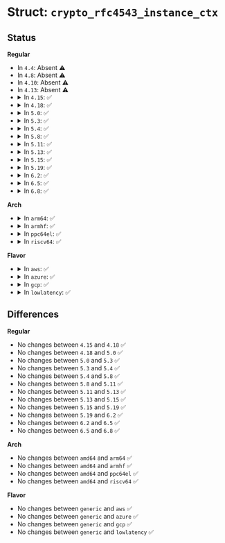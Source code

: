 # Struct: <code>crypto_rfc4543_instance_ctx</code>

## Status
<b>Regular</b>
<ul>
<li>
In <code>4.4</code>: Absent ⚠️
</li>
<li>
In <code>4.8</code>: Absent ⚠️
</li>
<li>
In <code>4.10</code>: Absent ⚠️
</li>
<li>
In <code>4.13</code>: Absent ⚠️
</li>
<li>
<details>
<summary>In <code>4.15</code>: ✅</summary>

```c
struct crypto_rfc4543_instance_ctx {
    struct crypto_aead_spawn aead;
};
```
</details>
</li>
<li>
<details>
<summary>In <code>4.18</code>: ✅</summary>

```c
struct crypto_rfc4543_instance_ctx {
    struct crypto_aead_spawn aead;
};
```
</details>
</li>
<li>
<details>
<summary>In <code>5.0</code>: ✅</summary>

```c
struct crypto_rfc4543_instance_ctx {
    struct crypto_aead_spawn aead;
};
```
</details>
</li>
<li>
<details>
<summary>In <code>5.3</code>: ✅</summary>

```c
struct crypto_rfc4543_instance_ctx {
    struct crypto_aead_spawn aead;
};
```
</details>
</li>
<li>
<details>
<summary>In <code>5.4</code>: ✅</summary>

```c
struct crypto_rfc4543_instance_ctx {
    struct crypto_aead_spawn aead;
};
```
</details>
</li>
<li>
<details>
<summary>In <code>5.8</code>: ✅</summary>

```c
struct crypto_rfc4543_instance_ctx {
    struct crypto_aead_spawn aead;
};
```
</details>
</li>
<li>
<details>
<summary>In <code>5.11</code>: ✅</summary>

```c
struct crypto_rfc4543_instance_ctx {
    struct crypto_aead_spawn aead;
};
```
</details>
</li>
<li>
<details>
<summary>In <code>5.13</code>: ✅</summary>

```c
struct crypto_rfc4543_instance_ctx {
    struct crypto_aead_spawn aead;
};
```
</details>
</li>
<li>
<details>
<summary>In <code>5.15</code>: ✅</summary>

```c
struct crypto_rfc4543_instance_ctx {
    struct crypto_aead_spawn aead;
};
```
</details>
</li>
<li>
<details>
<summary>In <code>5.19</code>: ✅</summary>

```c
struct crypto_rfc4543_instance_ctx {
    struct crypto_aead_spawn aead;
};
```
</details>
</li>
<li>
<details>
<summary>In <code>6.2</code>: ✅</summary>

```c
struct crypto_rfc4543_instance_ctx {
    struct crypto_aead_spawn aead;
};
```
</details>
</li>
<li>
<details>
<summary>In <code>6.5</code>: ✅</summary>

```c
struct crypto_rfc4543_instance_ctx {
    struct crypto_aead_spawn aead;
};
```
</details>
</li>
<li>
<details>
<summary>In <code>6.8</code>: ✅</summary>

```c
struct crypto_rfc4543_instance_ctx {
    struct crypto_aead_spawn aead;
};
```
</details>
</li>
</ul>
<b>Arch</b>
<ul>
<li>
<details>
<summary>In <code>arm64</code>: ✅</summary>

```c
struct crypto_rfc4543_instance_ctx {
    struct crypto_aead_spawn aead;
};
```
</details>
</li>
<li>
<details>
<summary>In <code>armhf</code>: ✅</summary>

```c
struct crypto_rfc4543_instance_ctx {
    struct crypto_aead_spawn aead;
};
```
</details>
</li>
<li>
<details>
<summary>In <code>ppc64el</code>: ✅</summary>

```c
struct crypto_rfc4543_instance_ctx {
    struct crypto_aead_spawn aead;
};
```
</details>
</li>
<li>
<details>
<summary>In <code>riscv64</code>: ✅</summary>

```c
struct crypto_rfc4543_instance_ctx {
    struct crypto_aead_spawn aead;
};
```
</details>
</li>
</ul>
<b>Flavor</b>
<ul>
<li>
<details>
<summary>In <code>aws</code>: ✅</summary>

```c
struct crypto_rfc4543_instance_ctx {
    struct crypto_aead_spawn aead;
};
```
</details>
</li>
<li>
<details>
<summary>In <code>azure</code>: ✅</summary>

```c
struct crypto_rfc4543_instance_ctx {
    struct crypto_aead_spawn aead;
};
```
</details>
</li>
<li>
<details>
<summary>In <code>gcp</code>: ✅</summary>

```c
struct crypto_rfc4543_instance_ctx {
    struct crypto_aead_spawn aead;
};
```
</details>
</li>
<li>
<details>
<summary>In <code>lowlatency</code>: ✅</summary>

```c
struct crypto_rfc4543_instance_ctx {
    struct crypto_aead_spawn aead;
};
```
</details>
</li>
</ul>

## Differences
<b>Regular</b>
<ul>
<li>
No changes between <code>4.15</code> and <code>4.18</code> ✅
</li>
<li>
No changes between <code>4.18</code> and <code>5.0</code> ✅
</li>
<li>
No changes between <code>5.0</code> and <code>5.3</code> ✅
</li>
<li>
No changes between <code>5.3</code> and <code>5.4</code> ✅
</li>
<li>
No changes between <code>5.4</code> and <code>5.8</code> ✅
</li>
<li>
No changes between <code>5.8</code> and <code>5.11</code> ✅
</li>
<li>
No changes between <code>5.11</code> and <code>5.13</code> ✅
</li>
<li>
No changes between <code>5.13</code> and <code>5.15</code> ✅
</li>
<li>
No changes between <code>5.15</code> and <code>5.19</code> ✅
</li>
<li>
No changes between <code>5.19</code> and <code>6.2</code> ✅
</li>
<li>
No changes between <code>6.2</code> and <code>6.5</code> ✅
</li>
<li>
No changes between <code>6.5</code> and <code>6.8</code> ✅
</li>
</ul>
<b>Arch</b>
<ul>
<li>
No changes between <code>amd64</code> and <code>arm64</code> ✅
</li>
<li>
No changes between <code>amd64</code> and <code>armhf</code> ✅
</li>
<li>
No changes between <code>amd64</code> and <code>ppc64el</code> ✅
</li>
<li>
No changes between <code>amd64</code> and <code>riscv64</code> ✅
</li>
</ul>
<b>Flavor</b>
<ul>
<li>
No changes between <code>generic</code> and <code>aws</code> ✅
</li>
<li>
No changes between <code>generic</code> and <code>azure</code> ✅
</li>
<li>
No changes between <code>generic</code> and <code>gcp</code> ✅
</li>
<li>
No changes between <code>generic</code> and <code>lowlatency</code> ✅
</li>
</ul>
